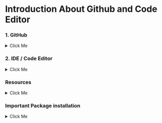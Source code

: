 
# Introduction About Github and Code Editor
### 1. GitHub
<details>
 <summary>Click Me</summary> 

  ### Github
     * What is Git & Github 
     * Why need Git & Github 
     * Git bash Downloads & Installation 
     * Create an Account on Github 
     * Create project Local to Online 
     * Create Project Online 
</details>

### 2. IDE / Code Editor
<details>
  <summary>Click Me</summary>
  
### IDE / Code Editor
     * Vs Code Downloads 
     * Vs Code Editor keyboard shortcuts
     * Important Package installation 
</details>

###  Resources
<details>
  <summary>Click Me</summary>
  
<p> From the very beginning, we have to know about git & github to showcase our daily practiceand work for future use.
And secondly we have to know about vs keyboard shortcuts to save our time in coding, and install essential packages for extra facilities in vs code </p>

* Git bash Downloads - https://git-scm.com/downloads 
* Create your github account - https://github.com/ 
* Create project Local to Online - https://github.com/rafiswe/Github-Tutorial/blob/master/
* Create Project Online - https://github.com/rafiswe/Github-Tutorial/blob/master/
* Vs Code Downloads - https://code.visualstudio.com/download 
* Vs Code Editor keyboard shortcuts -  https://code.visualstudio.com/shortcuts/keyboard-shortcuts-windows.pdf 

</details>

###  Important Package installation
<details>
  <summary>Click Me</summary>

* Html css support
* Intellisense for css class names in html
* Auto close tag
* Auto rename tag
* Html snippet
* Beautify
* Bracket pair colorizer
* Php intellisense
* Php namespace resolver
* Alignmen .

</details>